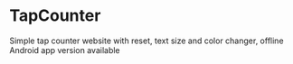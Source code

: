 # TapCounter
Simple tap counter website with reset, text size and color changer, offline Android app version available
